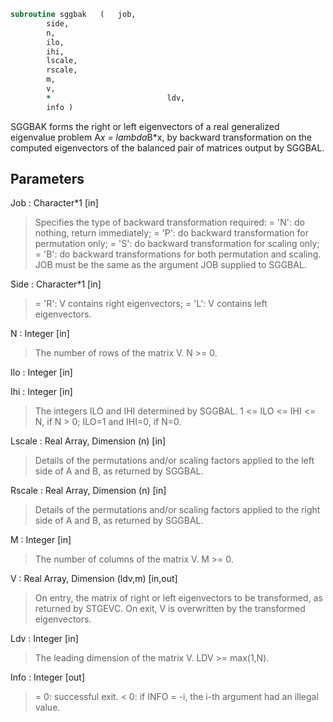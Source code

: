 ```fortran
subroutine sggbak	(	job,
		side,
		n,
		ilo,
		ihi,
		lscale,
		rscale,
		m,
		v,
		*                          ldv,
		info )
```

 SGGBAK forms the right or left eigenvectors of a real generalized
 eigenvalue problem A*x = lambda*B*x, by backward transformation on
 the computed eigenvectors of the balanced pair of matrices output by
 SGGBAL.

## Parameters
Job : Character*1 [in]
> Specifies the type of backward transformation required:
> = 'N':  do nothing, return immediately;
> = 'P':  do backward transformation for permutation only;
> = 'S':  do backward transformation for scaling only;
> = 'B':  do backward transformations for both permutation and
> scaling.
> JOB must be the same as the argument JOB supplied to SGGBAL.

Side : Character*1 [in]
> = 'R':  V contains right eigenvectors;
> = 'L':  V contains left eigenvectors.

N : Integer [in]
> The number of rows of the matrix V.  N >= 0.

Ilo : Integer [in]

Ihi : Integer [in]
> The integers ILO and IHI determined by SGGBAL.
> 1 <= ILO <= IHI <= N, if N > 0; ILO=1 and IHI=0, if N=0.

Lscale : Real Array, Dimension (n) [in]
> Details of the permutations and/or scaling factors applied
> to the left side of A and B, as returned by SGGBAL.

Rscale : Real Array, Dimension (n) [in]
> Details of the permutations and/or scaling factors applied
> to the right side of A and B, as returned by SGGBAL.

M : Integer [in]
> The number of columns of the matrix V.  M >= 0.

V : Real Array, Dimension (ldv,m) [in,out]
> On entry, the matrix of right or left eigenvectors to be
> transformed, as returned by STGEVC.
> On exit, V is overwritten by the transformed eigenvectors.

Ldv : Integer [in]
> The leading dimension of the matrix V. LDV >= max(1,N).

Info : Integer [out]
> = 0:  successful exit.
> < 0:  if INFO = -i, the i-th argument had an illegal value.

